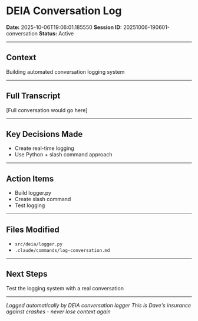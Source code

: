 # DEIA Conversation Log

**Date:** 2025-10-06T19:06:01.185550
**Session ID:** 20251006-190601-conversation
**Status:** Active

---

## Context
Building automated conversation logging system

---

## Full Transcript
[Full conversation would go here]

---

## Key Decisions Made
- Create real-time logging
- Use Python + slash command approach

---

## Action Items
- Build logger.py
- Create slash command
- Test logging

---

## Files Modified
- `src/deia/logger.py`
- `.claude/commands/log-conversation.md`

---

## Next Steps
Test the logging system with a real conversation

---

*Logged automatically by DEIA conversation logger*
*This is Dave's insurance against crashes - never lose context again*
